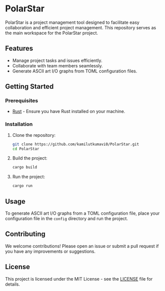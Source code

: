 # PolarStar

PolarStar is a project management tool designed to facilitate easy collaboration and efficient project management. This repository serves as the main workspace for the PolarStar project.

## Features

- Manage project tasks and issues efficiently.
- Collaborate with team members seamlessly.
- Generate ASCII art I/O graphs from TOML configuration files.

## Getting Started

### Prerequisites

- [Rust](https://www.rust-lang.org/tools/install) - Ensure you have Rust installed on your machine.

### Installation

1. Clone the repository:
    ```sh
    git clone https://github.com/kamilutkumavi0/PolarStar.git
    cd PolarStar
    ```

2. Build the project:
    ```sh
    cargo build
    ```

3. Run the project:
    ```sh
    cargo run
    ```

## Usage

To generate ASCII art I/O graphs from a TOML configuration file, place your configuration file in the `config` directory and run the project.

## Contributing

We welcome contributions! Please open an issue or submit a pull request if you have any improvements or suggestions.

## License

This project is licensed under the MIT License - see the [LICENSE](LICENSE) file for details.
